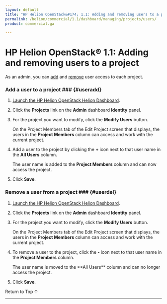 ```yaml
---
layout: default
title: "HP Helion OpenStack&#174; 1.1: Adding and removing users to a project"
permalink: /helion/commercial/1.1/dashboard/managing/projects/users/
product: commercial.ga

---
```

<!--PUBLISHED-->

<script>

function PageRefresh {
onLoad="window.refresh"
}

PageRefresh();

</script>

<!-- <p style="font-size: small;"> <a href="/helion/commercial/1.1/ga1/install/">&#9664; PREV</a> | <a href="/helion/commercial/1.1/ga1/install-overview/">&#9650; UP</a> | <a href="/helion/commercial/1.1/ga1/">NEXT &#9654;</a></p> -->

# HP Helion OpenStack&#174; 1.1: Adding and removing users to a project

As an admin, you can [add](#useradd) and [remove](#userdel) user access to each project. 

### Add a user to a project ### {#useradd}

1. [Launch the HP Helion OpenStack Helion Dashboard](/helion/openstack/1.1/dashboard/login/).

2. Click the **Projects** link on the **Admin** dashboard **Identity** panel.

3. For the project you want to modify, click the **Modify Users** button.

	On the Project Members tab of the Edit Project screen that displays, the users in the **Project Members** column can access and work with the current project. 

4. Add a user to the project by clicking the **+** icon next to that user name in the **All Users** column.

	The user name is added to the **Project Members** column and can now access the project.

5. Click **Save**.


### Remove a user from a project ### {#userdel}

1. [Launch the HP Helion OpenStack Helion Dashboard](/helion/openstack/1.1/dashboard/login/).

2. Click the **Projects** link on the **Admin** dashboard **Identity** panel.

3. For the project you want to modify, click the **Modify Users** button.

	On the Project Members tab of the Edit Project screen that displays, the users in the **Project Members** column can access and work with the current project. 

4. To remove a user to the project, click the **-** icon next to that user name in the **Project Members** column.

	<p>The user name is moved to the **All Users** column and can no longer access the project.</p>

5. Click **Save**. 

<p><a href="#top" style="padding:14px 0px 14px 0px; text-decoration: none;"> Return to Top &#8593; </a></p>


----
